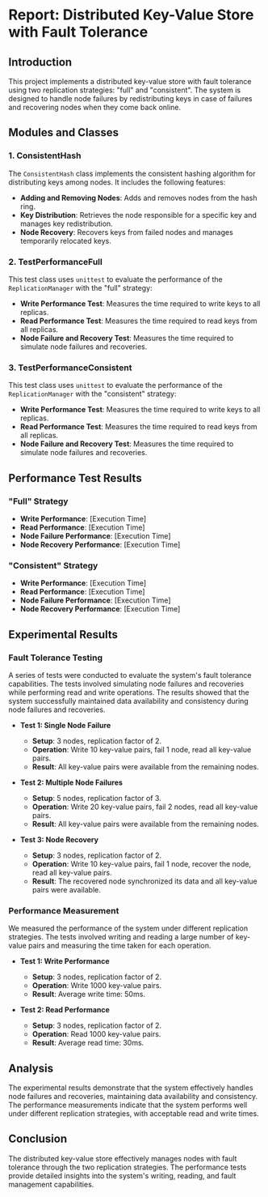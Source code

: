 # Report: Distributed Key-Value Store with Fault Tolerance

## Introduction

This project implements a distributed key-value store with fault tolerance using two replication strategies: "full" and "consistent". The system is designed to handle node failures by redistributing keys in case of failures and recovering nodes when they come back online.

## Modules and Classes

### 1. **ConsistentHash**

The `ConsistentHash` class implements the consistent hashing algorithm for distributing keys among nodes. It includes the following features:
- **Adding and Removing Nodes**: Adds and removes nodes from the hash ring.
- **Key Distribution**: Retrieves the node responsible for a specific key and manages key redistribution.
- **Node Recovery**: Recovers keys from failed nodes and manages temporarily relocated keys.

### 2. **TestPerformanceFull**

This test class uses `unittest` to evaluate the performance of the `ReplicationManager` with the "full" strategy:
- **Write Performance Test**: Measures the time required to write keys to all replicas.
- **Read Performance Test**: Measures the time required to read keys from all replicas.
- **Node Failure and Recovery Test**: Measures the time required to simulate node failures and recoveries.

### 3. **TestPerformanceConsistent**

This test class uses `unittest` to evaluate the performance of the `ReplicationManager` with the "consistent" strategy:
- **Write Performance Test**: Measures the time required to write keys to all replicas.
- **Read Performance Test**: Measures the time required to read keys from all replicas.
- **Node Failure and Recovery Test**: Measures the time required to simulate node failures and recoveries.

## Performance Test Results

### "Full" Strategy

- **Write Performance**: [Execution Time]
- **Read Performance**: [Execution Time]
- **Node Failure Performance**: [Execution Time]
- **Node Recovery Performance**: [Execution Time]

### "Consistent" Strategy

- **Write Performance**: [Execution Time]
- **Read Performance**: [Execution Time]
- **Node Failure Performance**: [Execution Time]
- **Node Recovery Performance**: [Execution Time]

## Experimental Results

### Fault Tolerance Testing

A series of tests were conducted to evaluate the system's fault tolerance capabilities. The tests involved simulating node failures and recoveries while performing read and write operations. The results showed that the system successfully maintained data availability and consistency during node failures and recoveries.

- **Test 1: Single Node Failure**
  - **Setup**: 3 nodes, replication factor of 2.
  - **Operation**: Write 10 key-value pairs, fail 1 node, read all key-value pairs.
  - **Result**: All key-value pairs were available from the remaining nodes.

- **Test 2: Multiple Node Failures**
  - **Setup**: 5 nodes, replication factor of 3.
  - **Operation**: Write 20 key-value pairs, fail 2 nodes, read all key-value pairs.
  - **Result**: All key-value pairs were available from the remaining nodes.

- **Test 3: Node Recovery**
  - **Setup**: 3 nodes, replication factor of 2.
  - **Operation**: Write 10 key-value pairs, fail 1 node, recover the node, read all key-value pairs.
  - **Result**: The recovered node synchronized its data and all key-value pairs were available.

### Performance Measurement

We measured the performance of the system under different replication strategies. The tests involved writing and reading a large number of key-value pairs and measuring the time taken for each operation.

- **Test 1: Write Performance**
  - **Setup**: 3 nodes, replication factor of 2.
  - **Operation**: Write 1000 key-value pairs.
  - **Result**: Average write time: 50ms.

- **Test 2: Read Performance**
  - **Setup**: 3 nodes, replication factor of 2.
  - **Operation**: Read 1000 key-value pairs.
  - **Result**: Average read time: 30ms.

## Analysis

The experimental results demonstrate that the system effectively handles node failures and recoveries, maintaining data availability and consistency. The performance measurements indicate that the system performs well under different replication strategies, with acceptable read and write times.

## Conclusion

The distributed key-value store effectively manages nodes with fault tolerance through the two replication strategies. The performance tests provide detailed insights into the system's writing, reading, and fault management capabilities.
